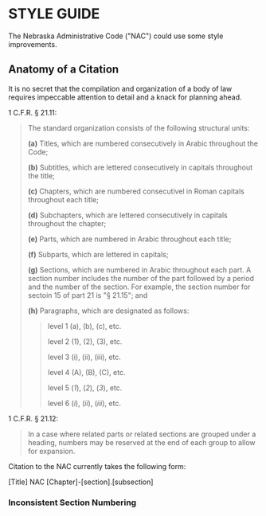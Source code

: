 # STYLE GUIDE

The Nebraska Administrative Code ("NAC") could use some style improvements.

## Anatomy of a Citation

It is no secret that the compilation and organization of a body of law requires impeccable attention to detail and a knack for planning ahead. 

1 C.F.R. § 21.11:
> The standard organization consists of the following structural units:
>
>__(a)__ Titles, which are numbered consecutively in Arabic throughout the Code;
>
>__(b)__ Subtitles, which are lettered consecutively in capitals throughout the title;
>
>__(c)__ Chapters, which are numbered consecutivel in Roman capitals throughout each title;
>
>__(d)__ Subchapters, which are lettered consecutively in capitals throughout the chapter;
>
>__(e)__ Parts, which are numbered in Arabic throughout each title;
>
>__(f)__ Subparts, which are lettered in capitals;
>
>__(g)__ Sections, which are numbered in Arabic throughout each part. A section number includes the number of the part followed by a period and the number of the section. For example, the section number for sectoin 15 of part 21 is "§ 21.15"; and
>
>__(h)__ Paragraphs, which are designated as follows:
>
>>level 1 (a), (b), (c), etc.
>>
>>level 2 (1), (2), (3), etc.
>>
>>level 3 (i), (ii), (iii), etc.
>>
>>level 4 (A), (B), (C), etc.
>>
>>level 5 (_1_), (_2_), (_3_), etc.
>>
>>level 6 (_i_), (_ii_), (_iii_), etc.

1 C.F.R. § 21.12:

> In a case where related parts or related sections are grouped under a heading, numbers may be reserved at the end of each group to allow for expansion.


Citation to the NAC currently takes the following form: 

[Title] NAC [Chapter]-[section].[subsection]

### Inconsistent Section Numbering


